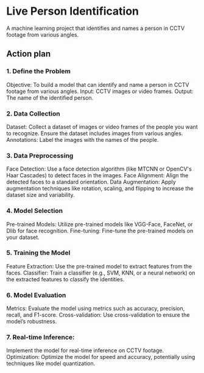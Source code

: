 # Live Person Identification
A machine learning project that identifies and names a person in CCTV footage from various angles.

## Action plan
### 1. Define the Problem
Objective: To build a model that can identify and name a person in CCTV footage from various angles.
Input: CCTV images or video frames.
Output: The name of the identified person.

### 2. Data Collection
Dataset: Collect a dataset of images or video frames of the people you want to recognize. Ensure the dataset includes images from various angles.
Annotations: Label the images with the names of the people.

### 3. Data Preprocessing
Face Detection: Use a face detection algorithm (like MTCNN or OpenCV's Haar Cascades) to detect faces in the images.
Face Alignment: Align the detected faces to a standard orientation.
Data Augmentation: Apply augmentation techniques like rotation, scaling, and flipping to increase the dataset size and variability.

### 4. Model Selection
Pre-trained Models: Utilize pre-trained models like VGG-Face, FaceNet, or Dlib for face recognition.
Fine-tuning: Fine-tune the pre-trained models on your dataset.

### 5. Training the Model
Feature Extraction: Use the pre-trained model to extract features from the faces.
Classifier: Train a classifier (e.g., SVM, KNN, or a neural network) on the extracted features to classify the identities.

### 6. Model Evaluation
Metrics: Evaluate the model using metrics such as accuracy, precision, recall, and F1-score.
Cross-validation: Use cross-validation to ensure the model’s robustness.

### 7. Real-time Inference: 
Implement the model for real-time inference on CCTV footage.
Optimization: Optimize the model for speed and accuracy, potentially using techniques like model quantization.
